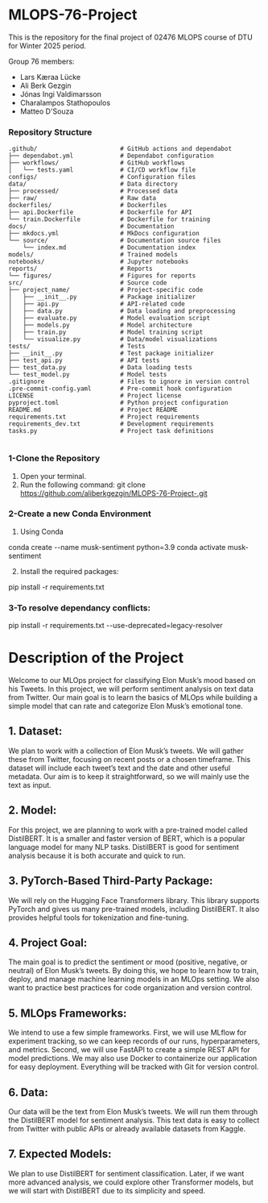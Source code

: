 # MLOPS-76-Project
This is the repository for the final project of 02476 MLOPS course of DTU for Winter 2025 period.

Group 76 members:
- Lars Kæraa Lücke
- Ali Berk Gezgin
- Jónas Ingi Valdimarsson
- Charalampos Stathopoulos
- Matteo D'Souza

### **Repository Structure**

```
.github/                       # GitHub actions and dependabot
├── dependabot.yml             # Dependabot configuration
├── workflows/                 # GitHub workflows
│   └── tests.yaml             # CI/CD workflow file
configs/                       # Configuration files
data/                          # Data directory
├── processed/                 # Processed data
├── raw/                       # Raw data
dockerfiles/                   # Dockerfiles
├── api.Dockerfile             # Dockerfile for API
└── train.Dockerfile           # Dockerfile for training
docs/                          # Documentation
├── mkdocs.yml                 # MkDocs configuration
└── source/                    # Documentation source files
    └── index.md               # Documentation index
models/                        # Trained models
notebooks/                     # Jupyter notebooks
reports/                       # Reports
└── figures/                   # Figures for reports
src/                           # Source code
├── project_name/              # Project-specific code
│   ├── __init__.py            # Package initializer
│   ├── api.py                 # API-related code
│   ├── data.py                # Data loading and preprocessing
│   ├── evaluate.py            # Model evaluation script
│   ├── models.py              # Model architecture
│   ├── train.py               # Model training script
│   └── visualize.py           # Data/model visualizations
tests/                         # Tests
├── __init__.py                # Test package initializer
├── test_api.py                # API tests
├── test_data.py               # Data loading tests
└── test_model.py              # Model tests
.gitignore                     # Files to ignore in version control
.pre-commit-config.yaml        # Pre-commit hook configuration
LICENSE                        # Project license
pyproject.toml                 # Python project configuration
README.md                      # Project README
requirements.txt               # Project requirements
requirements_dev.txt           # Development requirements
tasks.py                       # Project task definitions


```

### **1-Clone the Repository**
1. Open your terminal.
2. Run the following command:
   git clone https://github.com/aliberkgezgin/MLOPS-76-Project-.git

### **2-Create a new Conda Environment**
1. Using Conda

conda create --name musk-sentiment python=3.9
conda activate musk-sentiment

2. Install the required packages:

pip install -r requirements.txt

### **3-To resolve dependancy conflicts:**

pip install -r requirements.txt --use-deprecated=legacy-resolver

# **Description of the Project**

Welcome to our MLOps project for classifying Elon Musk’s mood based on his Tweets. In this project, we will perform sentiment analysis on text data from Twitter. Our main goal is to learn the basics of MLOps while building a simple model that can rate and categorize Elon Musk’s emotional tone.

## **1. Dataset:**

We plan to work with a collection of Elon Musk’s tweets. We will gather these from Twitter, focusing on recent posts or a chosen timeframe. This dataset will include each tweet’s text and the date and other useful metadata. Our aim is to keep it straightforward, so we will mainly use the text as input.

## **2. Model:**

For this project, we are planning to work with a pre-trained model called DistilBERT. It is a smaller and faster version of BERT, which is a popular language model for many NLP tasks. DistilBERT is good for sentiment analysis because it is both accurate and quick to run.

## **3. PyTorch-Based Third-Party Package:**

We will rely on the Hugging Face Transformers library. This library supports PyTorch and gives us many pre-trained models, including DistilBERT. It also provides helpful tools for tokenization and fine-tuning.

## **4. Project Goal:**

The main goal is to predict the sentiment or mood (positive, negative, or neutral) of Elon Musk’s tweets. By doing this, we hope to learn how to train, deploy, and manage machine learning models in an MLOps setting. We also want to practice best practices for code organization and version control.

## **5. MLOps Frameworks:**

We intend to use a few simple frameworks. First, we will use MLflow for experiment tracking, so we can keep records of our runs, hyperparameters, and metrics. Second, we will use FastAPI to create a simple REST API for model predictions. We may also use Docker to containerize our application for easy deployment. Everything will be tracked with Git for version control.

## **6. Data:**

Our data will be the text from Elon Musk’s tweets. We will run them through the DistilBERT model for sentiment analysis. This text data is easy to collect from Twitter with public APIs or already available datasets from Kaggle.

## **7. Expected Models:**

We plan to use DistilBERT for sentiment classification. Later, if we want more advanced analysis, we could explore other Transformer models, but we will start with DistilBERT due to its simplicity and speed.
